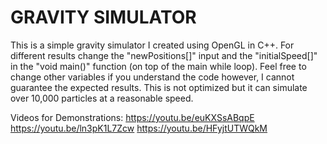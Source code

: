# GRAVITY SIMULATOR

This is a simple gravity simulator I created using OpenGL in C++. For different results change the "newPositions[]" input and the "initialSpeed[]" in the "void main()" function (on top of the main while loop). Feel free to change other variables if you understand the code however, I cannot guarantee the expected results. This is not optimized but it can simulate over 10,000 particles at a reasonable speed. 


Videos for Demonstrations:
https://youtu.be/euKXSsABqpE
https://youtu.be/ln3pK1L7Zcw
https://youtu.be/HFyjtUTWQkM
